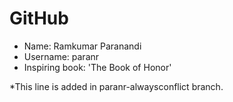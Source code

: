 # GitHub

* Name: Ramkumar Paranandi
* Username: paranr
* Inspiring book: 'The Book of Honor'


*This line is added in paranr-alwaysconflict branch.
